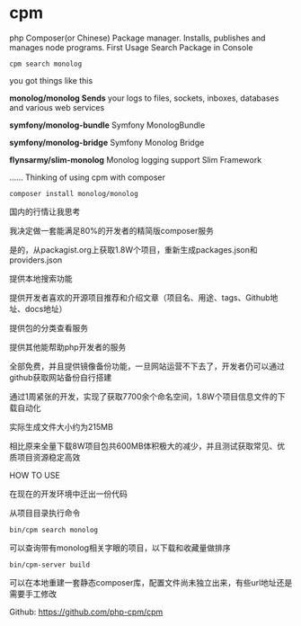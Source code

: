 # cpm
php Composer(or Chinese) Package manager. Installs, publishes and manages node programs.
First Usage
Search Package in Console
```
cpm search monolog
```
you got things like this

 **monolog/monolog Sends** your logs to files, sockets, inboxes, databases and various web services
 
 **symfony/monolog-bundle** Symfony MonologBundle 
 
 **symfony/monolog-bridge** Symfony Monolog Bridge
 
 **flynsarmy/slim-monolog** Monolog logging support Slim Framework
 
......
Thinking of using cpm with composer
```
composer install monolog/monolog
```


国内的行情让我思考

我决定做一套能满足80%的开发者的精简版composer服务

是的，从packagist.org上获取1.8W个项目，重新生成packages.json和providers.json

提供本地搜索功能

提供开发者喜欢的开源项目推荐和介绍文章（项目名、用途、tags、Github地址、docs地址）

提供包的分类查看服务

提供其他能帮助php开发者的服务

全部免费，并且提供镜像备份功能，一旦网站运营不下去了，开发者仍可以通过github获取网站备份自行搭建

通过1周紧张的开发，实现了获取7700余个命名空间，1.8W个项目信息文件的下载自动化

实际生成文件大小约为215MB

相比原来全量下载8W项目包共600MB体积极大的减少，并且测试获取常见、优质项目资源稳定高效


HOW TO USE

在现在的开发环境中迁出一份代码

从项目目录执行命令

```
bin/cpm search monolog
```
可以查询带有monolog相关字眼的项目，以下载和收藏量做排序
```
bin/cpm-server build
```
可以在本地重建一套静态composer库，配置文件尚未独立出来，有些url地址还是需要手工修改


Github: https://github.com/php-cpm/cpm